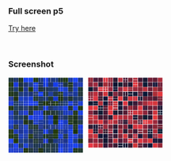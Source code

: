 ### Full screen p5 ###

[Try here](https://editor.p5js.org/Gregorio-V/full/DstcJGicb)

<br>

### Screenshot ###

 <img src="image/controll.png"
     style="
     float:left;
     max-width:30%;
     margin-right: 10px;
     " />

  <img src="image/caos.png"
     style="
     float:left;
     max-width:30%;
     margin-right: 10px;
     " />
